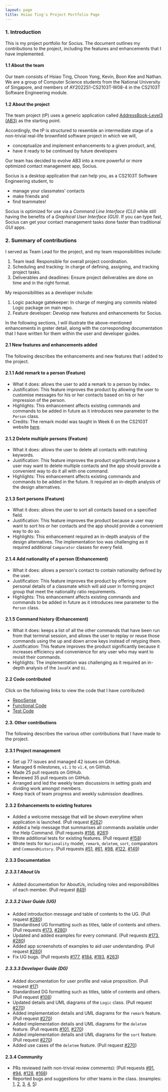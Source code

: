 ```yaml
---
layout: page
title: Hsiao Ting's Project Portfolio Page
---
```

### 1. Introduction

This is my project portfolio for Socius. The document outlines my contributions to the project, including the features and enhancements that I have implemented.

#### 1.1 About the team

Our team consists of Hsiao Ting, Choon Yong, Kevin, Boon Kee and Nathan. We are a group of Computer Science students from the National University of Singapore, and members of AY2022S1-CS2103T-W08-4 in the CS2103T Software Engineering module.

#### 1.2 About the project

The team project (tP) uses a generic application called [AddressBook-Level3 (AB3)](https://se-education.org) as the starting point.

Accordingly, the tP is structured to resemble an intermediate stage of a non-trivial real-life brownfield software project in which we will,
* conceptualize and implement enhancements to a given product, and,
* have it ready to be continued by future developers

Our team has decided to evolve AB3 into a more powerful or more optimized contact management app, Socius.

Socius is a desktop application that can help you, as a CS2103T Software Engineering student, to
* manage your classmates’ contacts
* make friends and
* find teammates!

Socius is optimized for use via a *Command Line Interface (CLI)* while still having the benefits of a *Graphical User Interface (GUI)*.
If you can type fast, Socius can get your contact management tasks done faster than traditional *GUI* apps.

### 2. Summary of contributions

I served as Team Lead for the project, and my team responsibilities include:
  1. Team lead: Responsible for overall project coordination.
  2. Scheduling and tracking: In charge of defining, assigning, and tracking project tasks.
  3. Deliverables and deadlines: Ensure project deliverables are done on time and in the right format.

My responsibilities as a developer include:
  1. Logic package gatekeeper: In charge of merging any commits related Logic package on main repo.
  2. Feature developer: Develop new features and enhancements for Socius.

In the following sections, I will illustrate the above-mentioned enhancements in greter detail, along with the corresponding documentation that I have written for them within the user and developer guides.

#### 2.1 New features and enhancements added

The following describes the enhancements and new features that I added to the project.

#### 2.1.1 Add remark to a person (Feature)
* What it does: allows the user to add a remark to a person by index.
* Justification: This feature improves the product by allowing the user to customise messages for his or her contacts based on his or her impression of the person.
* Highlights: This enhancement affects existing commands and commands to be added in future as it introduces new parameter to the `Person` class.
* Credits: The remark model was taught in Week 6 on the CS2103T website [here](https://nus-cs2103-ay2122s1.github.io/tp/tutorials/AddRemark.html).

#### 2.1.2 Delete multiple persons (Feature)
* What it does: allows the user to delete all contacts with matching keywords.
* Justification: This feature improves the product significantly because a user may want to delete multiple contacts and the app should provide a convenient way to do it all with one command.
* Highlights: This enhancement affects existing commands and commands to be added in the future. It required an in-depth analysis of the design alternatives.

#### 2.1.3 Sort persons (Feature)
* What it does: allows the user to sort all contacts based on a specified field.
* Justification: This feature improves the product because a user may want to sort his or her contacts and the app should provide a convenient way to do so.
* Highlights: This enhancement required an in-depth analysis of the design alternatives. The implementation too was challenging as it required additional `Comparator` classes for every field.

#### 2.1.4 Add nationality of a person (Enhancement)
* What it does: allows a person's contact to contain nationality defined by the user.
* Justification: This feature improves the product by offering more personal details of a classmate which will aid user in forming project group that meet the nationality ratio requirements.
* Highlights: This enhancement affects existing commands and commands to be added in future as it introduces new parameter to the `Person` class.

#### 2.1.5 Command history (Enhancement)
* What it does: keeps a list of all the other commands that have been run from that terminal session, and allows the user to replay or reuse those commands using the up and down arrow keys instead of retyping them.
* Justification: This feature improves the product significantly because it increases efficiency and convenience for any user who may want to revisit their commands.
* Highlights: The implementation was challenging as it required an in-depth analysis of the `JavaFX` and `Ui`.

#### 2.2 Code contributed

Click on the following links to view the code that I have contributed:

* [RepoSense](https://nus-cs2103-ay2122s1.github.io/tp-dashboard/?search=hsiaoting&sort=groupTitle&sortWithin=title&timeframe=commit&mergegroup=&groupSelect=groupByRepos&breakdown=false&since=2021-09-17&tabOpen=true&tabType=authorship&tabAuthor=hsiaotingluv&tabRepo=AY2122S1-CS2103T-W08-4%2Ftp%5Bmaster%5D&authorshipIsMergeGroup=false&authorshipFileTypes=docs~functional-code~test-code)
* [Functional Code](https://github.com/AY2122S1-CS2103T-W08-4/tp/tree/master/src/main/java/seedu/address)
* [Test Code](https://github.com/AY2122S1-CS2103T-W08-4/tp/tree/master/src/test/java/seedu/address)

#### 2.3. Other contributions

The following describes the various other contributions that I have made to the project.

#### 2.3.1 Project management
  * Set up 77 issues and managed 42 issues on GitHub.
  * Managed 6 milestones, `v1.1` to `v1.4`, on GitHub.
  * Made 25 pull requests on GitHub.
  * Reviewed 35 pull requests on GitHub.
  * Arranged and led the weekly team discussions in setting goals and dividing work amongst members.
  * Keep track of team progress and weekly submission deadlines.

#### 2.3.2 Enhancements to existing features
  * Added a welcome message that will be shown everytime when application is launched. (Pull request [\#262](https://github.com/AY2122S1-CS2103T-W08-4/tp/pull/262))
  * Added a help message that summarises all commands available under the Help Command. (Pull requests [\#156](https://github.com/AY2122S1-CS2103T-W08-4/tp/pull/156), [\#261](https://github.com/AY2122S1-CS2103T-W08-4/tp/pull/261))
  * Wrote additional tests for existing features. (Pull request [\#158](https://github.com/AY2122S1-CS2103T-W08-4/tp/pull/158))
  * Wrote tests for `Nationality` model, `remark`, `deletem`, `sort`, comparators and `CommandHistory`. (Pull requests [\#51](https://github.com/AY2122S1-CS2103T-W08-4/tp/pull/51), [\#61](https://github.com/AY2122S1-CS2103T-W08-4/tp/pull/61), [\#98](https://github.com/AY2122S1-CS2103T-W08-4/tp/pull/98), [\#122](https://github.com/AY2122S1-CS2103T-W08-4/tp/pull/122), [\#149](https://github.com/AY2122S1-CS2103T-W08-4/tp/pull/149))

#### 2.3.3 Documentation

##### 2.3.3.1 About Us
  * Added documentation for AboutUs, including roles and responsibilities of each member. (Pull request [\#49](https://github.com/AY2122S1-CS2103T-W08-4/tp/pull/49))

##### 2.3.3.2 User Guide (UG)
  * Added introduction message and table of contents to the UG. (Pull request [\#280](https://github.com/AY2122S1-CS2103T-W08-4/tp/pull/280))
  * Standardised UG formatting such as titles, table of contents and others. (Pull requests [\#173](https://github.com/AY2122S1-CS2103T-W08-4/tp/pull/173), [\#280](https://github.com/AY2122S1-CS2103T-W08-4/tp/pull/280))
  * Updated and added examples for every command. (Pull requests [\#173](https://github.com/AY2122S1-CS2103T-W08-4/tp/pull/173), [\#280](https://github.com/AY2122S1-CS2103T-W08-4/tp/pull/280))
  * Added app screenshots of examples to aid user understanding. (Pull request [\#280](https://github.com/AY2122S1-CS2103T-W08-4/tp/pull/280))
  * Fix UG bugs. (Pull requests [\#177](https://github.com/AY2122S1-CS2103T-W08-4/tp/pull/177), [\#184](https://github.com/AY2122S1-CS2103T-W08-4/tp/pull/184), [\#193](https://github.com/AY2122S1-CS2103T-W08-4/tp/pull/193/files), [\#263](https://github.com/AY2122S1-CS2103T-W08-4/tp/pull/263))

##### 2.3.3.3 Developer Guide (DG)
  * Added documentation for user profile and value proposition. (Pull request [\#17](https://github.com/AY2122S1-CS2103T-W08-4/tp/pull/17))
  * Standardised DG formatting such as titles, table of contents and others. (Pull request [\#108](https://github.com/AY2122S1-CS2103T-W08-4/tp/pull/108))
  * Updated details and UML diagrams of the `Logic` class. (Pull request [\#270](https://github.com/AY2122S1-CS2103T-W08-4/tp/pull/270))
  * Added implementation details and UML diagrams for the `remark` feature. (Pull request [\#270](https://github.com/AY2122S1-CS2103T-W08-4/tp/pull/270))
  * Added implementation details and UML diagrams for the `deletem` feature. (Pull requests [\#101](https://github.com/AY2122S1-CS2103T-W08-4/tp/pull/101/files), [\#270](https://github.com/AY2122S1-CS2103T-W08-4/tp/pull/270))
  * Added implementation details and UML diagrams for the `sort` feature. (Pull request [\#270](https://github.com/AY2122S1-CS2103T-W08-4/tp/pull/270))
  * Added use cases of the `deletem` feature. (Pull request [\#270](https://github.com/AY2122S1-CS2103T-W08-4/tp/pull/270))

#### 2.3.4 Community
  * PRs reviewed (with non-trivial review comments): (Pull requests [\#91](https://github.com/AY2122S1-CS2103T-W08-4/tp/pull/91), [\#94](https://github.com/AY2122S1-CS2103T-W08-4/tp/pull/94), [\#128](https://github.com/AY2122S1-CS2103T-W08-4/tp/pull/128), [\#168](https://github.com/AY2122S1-CS2103T-W08-4/tp/pull/168))
  * Reported bugs and suggestions for other teams in the class. (examples: [1](https://github.com/AY2122S1-CS2103T-T13-1/tp/issues/136), [2](https://github.com/AY2122S1-CS2103T-T13-1/tp/issues/147), [3](https://github.com/AY2122S1-CS2103T-T13-1/tp/issues/152), [4](https://github.com/AY2122S1-CS2103T-T13-1/tp/issues/154), [5](https://github.com/AY2122S1-CS2103T-T13-1/tp/issues/155))
